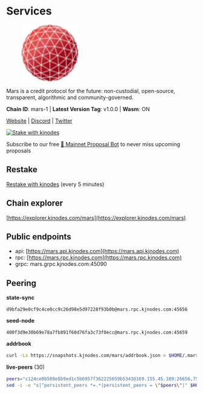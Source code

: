 # Services

<figure><img src="https://raw.githubusercontent.com/kj89/cosmos-images/main/logos/mars.png" width="150" alt=""><figcaption></figcaption></figure>

Mars is a credit protocol for the future: non-custodial,  open-source, transparent, algorithmic and community-governed.

**Chain ID**: mars-1 | **Latest Version Tag**: v1.0.0 | **Wasm**: ON

[Website](https://marsprotocol.io) | [Discord](https://discord.gg/marsprotocol) | [Twitter](https://twitter.com/mars_protocol)

[![Stake with kjnodes](https://i.ibb.co/cr44Q8j/button-stake-with-kjnodes.png)](https://restake.app/mars/marsvaloper1p9t4gr40rnpdwqacxgcqp7ffrfw908nu020g4n)

Subscribe to our free [🤖 Mainnet Proposal Bot](https://t.me/kjnodes_proposal_bot) to never miss upcoming proposals

## Restake

[Restake with kjnodes](https://restake.app/mars/marsvaloper1p9t4gr40rnpdwqacxgcqp7ffrfw908nu020g4n) (every 5 minutes)
## Chain explorer
[https://explorer.kjnodes.com/mars](https://explorer.kjnodes.com/mars)

## Public endpoints

* api: [https://mars.api.kjnodes.com](https://mars.api.kjnodes.com)
* rpc: [https://mars.rpc.kjnodes.com](https://mars.rpc.kjnodes.com)
* grpc: mars.grpc.kjnodes.com:45090

## Peering

**state-sync**

```text
d9bfa29e0cf9c4ce0cc9c26d98e5d97228f93b0b@mars.rpc.kjnodes.com:45656
```

**seed-node**

```text
400f3d9e30b69e78a7fb891f60d76fa3c73f0ecc@mars.rpc.kjnodes.com:45659
```

**addrbook**
```bash
curl -Ls https://snapshots.kjnodes.com/mars/addrbook.json > $HOME/.mars/config/addrbook.json
```

**live-peers** (30)
```bash
peers="c124ce0b508e8b9ed1c5b6957f362225659b5343@169.155.45.189:26656,7583038c5f21ef6ddb60692469cfd80c97dd585d@88.218.224.126:26656,62246c0c33a1a5a9f0fb4b40ab45db39cab5c44f@165.22.199.234:26130,86baedb502883a67947c84f62f3b6b89fc630988@107.155.81.98:26656,6bcae846a2dc02b86ef6a0950655e65522da4e56@65.109.106.169:26656,73be725377cc966d8da48f751085de4d1581b391@185.242.112.32:27651,84f821d36d45cc0cdaa4ff05297e888bb0d9de8f@85.237.193.111:26656,c3763808d3ed05c475b8a31cdd97fc522c088f4f@162.55.245.149:12020,c0e6bf4193accabc14171ce163e704dcec5ea5df@51.91.215.170:36095,c46be592341987eae20ac681cb08d2abcc02ab9a@137.74.4.20:2000,59bb909c57664fafe88bf1b6924769c15a769ba4@65.108.125.236:3000,d2a2c21754be65ad4a4f1de1f6163f681a6e8af8@192.99.44.79:18556,c3c99a66c4c1d00e9ea32864b6a506fb20ab6525@46.4.11.118:26656,1616af7456f519a0f2360adcad45d4bb9d39c92d@146.59.85.222:26656,d0dbb50a474888b8bed04bf8a23ac6b8bae443ee@5.79.79.80:18095,32af09a8b5723864cb30b0e69dc2b0e2e5cd63d0@193.26.159.34:26656,b88814bddfccd85289d7201bfd6fc6c4b3342ab2@178.162.165.193:36095,b212d5740b2e11e54f56b072dc13b6134650cfb5@169.155.44.167:26656,ca5a76c51bbbc57f839e6ed08953d3926eaa6e5b@34.159.232.61:26656,7bcc2e490b6aa2536d68de0881cba2ee7134840c@139.59.8.48:26130,ebc272824924ea1a27ea3183dd0b9ba713494f83@185.16.39.158:27056,be7d56127ef887d095b2f55f09be5fee1969d922@146.59.52.48:18095,471518432477e31ea348af246c0b54095d41352c@169.155.47.57:26656,89757803f40da51678451735445ad40d5b15e059@169.155.44.75:26656,6cbdee8a3fd9dc83b8296275c96e5372dbc3b143@148.113.159.123:26656,d9bfa29e0cf9c4ce0cc9c26d98e5d97228f93b0b@65.109.88.38:45656,530b1964bc17bca6457311f1c2d5a2f3d25b297a@51.81.155.97:18556,d563325034a2401db69388d1c6ccd0df9009c28b@51.79.21.8:26656,969af6a39a0f7e8a17b92d90888360ad92248626@65.108.132.107:2000,5e5a5da74143d3a663c9ddca32e3f81e41368fb6@85.190.246.239:26666"
sed -i -e "s|^persistent_peers *=.*|persistent_peers = \"$peers\"|" $HOME/.mars/config/config.toml
```
